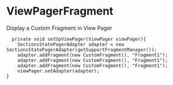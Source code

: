 # ViewPagerFragment
Display a Custom Fragment in View Pager

      
      private void setUpViewPager(ViewPager viewPager){
        SectionsStatePagerAdapter adapter = new SectionsStatePagerAdapter(getSupportFragmentManager());
        adapter.addFragment(new CustomFragment(), "Fragment1");
        adapter.addFragment(new CustomFragment(), "Fragment1");
        adapter.addFragment(new CustomFragment(), "Fragment1");
        viewPager.setAdapter(adapter);
    }
